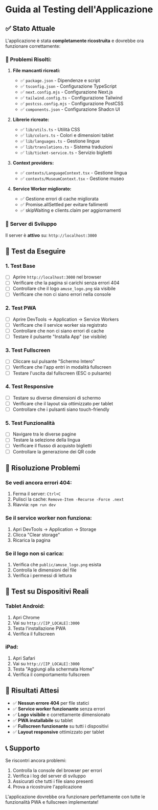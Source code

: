 # Guida al Testing dell'Applicazione

## ✅ **Stato Attuale**

L'applicazione è stata **completamente ricostruita** e dovrebbe ora funzionare correttamente:

### 🔧 **Problemi Risolti:**

1. **File mancanti ricreati:**
   - ✅ `package.json` - Dipendenze e script
   - ✅ `tsconfig.json` - Configurazione TypeScript
   - ✅ `next.config.mjs` - Configurazione Next.js
   - ✅ `tailwind.config.ts` - Configurazione Tailwind
   - ✅ `postcss.config.mjs` - Configurazione PostCSS
   - ✅ `components.json` - Configurazione Shadcn UI

2. **Librerie ricreate:**
   - ✅ `lib/utils.ts` - Utilità CSS
   - ✅ `lib/colors.ts` - Colori e dimensioni tablet
   - ✅ `lib/languages.ts` - Gestione lingue
   - ✅ `lib/translations.ts` - Sistema traduzioni
   - ✅ `lib/ticket-service.ts` - Servizio biglietti

3. **Context providers:**
   - ✅ `contexts/LanguageContext.tsx` - Gestione lingua
   - ✅ `contexts/MuseumContext.tsx` - Gestione museo

4. **Service Worker migliorato:**
   - ✅ Gestione errori di cache migliorata
   - ✅ Promise.allSettled per evitare fallimenti
   - ✅ skipWaiting e clients.claim per aggiornamenti

### 🚀 **Server di Sviluppo**

Il server è **attivo** su: `http://localhost:3000`

## 🧪 **Test da Eseguire**

### 1. **Test Base**
- [ ] Aprire `http://localhost:3000` nel browser
- [ ] Verificare che la pagina si carichi senza errori 404
- [ ] Controllare che il logo `amuse_logo.png` sia visibile
- [ ] Verificare che non ci siano errori nella console

### 2. **Test PWA**
- [ ] Aprire DevTools → Application → Service Workers
- [ ] Verificare che il service worker sia registrato
- [ ] Controllare che non ci siano errori di cache
- [ ] Testare il pulsante "Installa App" (se visibile)

### 3. **Test Fullscreen**
- [ ] Cliccare sul pulsante "Schermo Intero"
- [ ] Verificare che l'app entri in modalità fullscreen
- [ ] Testare l'uscita dal fullscreen (ESC o pulsante)

### 4. **Test Responsive**
- [ ] Testare su diverse dimensioni di schermo
- [ ] Verificare che il layout sia ottimizzato per tablet
- [ ] Controllare che i pulsanti siano touch-friendly

### 5. **Test Funzionalità**
- [ ] Navigare tra le diverse pagine
- [ ] Testare la selezione della lingua
- [ ] Verificare il flusso di acquisto biglietti
- [ ] Controllare la generazione dei QR code

## 🐛 **Risoluzione Problemi**

### Se vedi ancora errori 404:
1. Ferma il server: `Ctrl+C`
2. Pulisci la cache: `Remove-Item -Recurse -Force .next`
3. Riavvia: `npm run dev`

### Se il service worker non funziona:
1. Apri DevTools → Application → Storage
2. Clicca "Clear storage"
3. Ricarica la pagina

### Se il logo non si carica:
1. Verifica che `public/amuse_logo.png` esista
2. Controlla le dimensioni del file
3. Verifica i permessi di lettura

## 📱 **Test su Dispositivi Reali**

### Tablet Android:
1. Apri Chrome
2. Vai su `http://[IP_LOCALE]:3000`
3. Testa l'installazione PWA
4. Verifica il fullscreen

### iPad:
1. Apri Safari
2. Vai su `http://[IP_LOCALE]:3000`
3. Testa "Aggiungi alla schermata Home"
4. Verifica il comportamento fullscreen

## 🎯 **Risultati Attesi**

- ✅ **Nessun errore 404** per file statici
- ✅ **Service worker funzionante** senza errori
- ✅ **Logo visibile** e correttamente dimensionato
- ✅ **PWA installabile** su tablet
- ✅ **Fullscreen funzionante** su tutti i dispositivi
- ✅ **Layout responsive** ottimizzato per tablet

## 📞 **Supporto**

Se riscontri ancora problemi:
1. Controlla la console del browser per errori
2. Verifica i log del server di sviluppo
3. Assicurati che tutti i file siano presenti
4. Prova a ricostruire l'applicazione

L'applicazione dovrebbe ora funzionare perfettamente con tutte le funzionalità PWA e fullscreen implementate!

